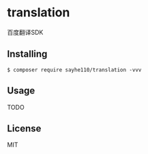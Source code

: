 # translation

百度翻译SDK

## Installing

```shell
$ composer require sayhe110/translation -vvv
```

## Usage

TODO

## License

MIT